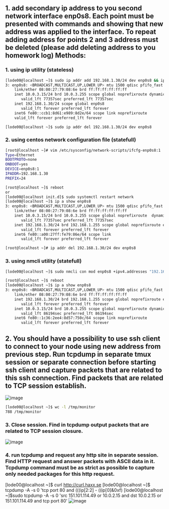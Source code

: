 ## 1. add secondary ip address to you second network interface enp0s8. Each point must be presented with commands and showing that new address was applied to the interface. To repeat adding address for points 2 and 3 address must be deleted (please add deleting address to you homework log) Methods:
  ### 1. using ip utility (stateless)
```bash
[lode00@localhost ~]$ sudo ip addr add 192.168.1.30/24 dev enp0s8 && ip addr show enp0s8
3: enp0s8: <BROADCAST,MULTICAST,UP,LOWER_UP> mtu 1500 qdisc pfifo_fast state UP group defa                                                                                                   ult qlen 1000
    link/ether 08:00:27:79:08:6e brd ff:ff:ff:ff:ff:ff
    inet 10.0.3.15/24 brd 10.0.3.255 scope global noprefixroute dynamic enp0s8
       valid_lft 77357sec preferred_lft 77357sec
    inet 192.168.1.30/24 scope global enp0s8
       valid_lft forever preferred_lft forever
    inet6 fe80::ccb1:8d61:e989:8d2e/64 scope link noprefixroute
    valid_lft forever preferred_lft forever
 ```
 ```bash
[lode00@localhost ~]$ sudo ip addr del 192.168.1.30/24 dev enp0s8
```
### 2. using centos network configuration file (statefull)
```bash
[root@localhost ~]# vim /etc/sysconfig/network-scripts/ifcfg-enp0s8:1
Type=Ethernet
BOOTPROTO=none
ONBOOT=yes
DEVICE=enp0s8:1
IPADDR=192.168.1.30
PREFIX=24
```
```bash
[root@localhost ~]$ reboot
or 
[lode00@localhost init.d]$ sudo systemctl restart network
[lode00@localhost ~]$ ip a show enp0s8
3: enp0s8: <BROADCAST,MULTICAST,UP,LOWER_UP> mtu 1500 qdisc pfifo_fast state UP                                                                                                              group default qlen 1000
    link/ether 08:00:27:79:08:6e brd ff:ff:ff:ff:ff:ff
    inet 10.0.3.15/24 brd 10.0.3.255 scope global noprefixroute  dynamic enp0s8
       valid_lft 77357sec preferred_lft 77357sec
    inet 192.168.1.30/24 brd 192.168.1.255 scope global noprefixroute enp0s8:1
       valid_lft forever preferred_lft forever
    inet6 fe80::a00:27ff:fe79:86e/64 scope link
       valid_lft forever preferred_lft forever

[root@localhost ~]# ip addr del 192.168.1.30/24 dev enp0s8
```

###   3. using nmcli utility (statefull)
```bash
[lode00@localhost ~]$ sudo nmcli con mod enp0s8 +ipv4.addresses "192.168.1.30/24"
```
```bash
[root@localhost ~]$ reboot
[lode00@localhost ~]$ ip a show enp0s8
3: enp0s8: <BROADCAST,MULTICAST,UP,LOWER_UP> mtu 1500 qdisc pfifo_fast state UP group default qlen 1000
    link/ether 08:00:27:79:08:6e brd ff:ff:ff:ff:ff:ff
    inet 192.168.1.30/24 brd 192.168.1.255 scope global noprefixroute enp0s8
       valid_lft forever preferred_lft forever
    inet 10.0.3.15/24 brd 10.0.3.255 scope global noprefixroute dynamic enp0s8
       valid_lft 86194sec preferred_lft 86194sec
    inet6 fe80::1c36:2ee4:8d57:750c/64 scope link noprefixroute
       valid_lft forever preferred_lft forever
```
## 2. You should have a possibility to use ssh client to connect to your node using new address from previous step. Run tcpdump in separate tmux session or separate connection before starting ssh client and capture packets that are related to this ssh connection. Find packets that are related to TCP session establish.
![image](https://user-images.githubusercontent.com/62034233/147776260-50c51dad-355c-42df-9004-ab508066735b.png)

```bash
[lode00@localhost ~]$ wc -l /tmp/monitor
788 /tmp/monitor
```
### 3. Close session. Find in tcpdump output packets that are related to TCP session closure.
![image](https://user-images.githubusercontent.com/62034233/147776292-f1103cc2-3b1f-4cec-aa7f-c36744bc07fa.png)

### 4. run tcpdump and request any http site in separate session. Find HTTP request and answer packets with ASCII data in it. Tcpdump command must be as strict as possible to capture only needed packages for this http request.

[lode00@localhost ~]$ curl http://curl.haxx.se
[lode00@localhost ~]$ tcpdump -A -s 0 'tcp port 80 and (((ip[2:2] - ((ip[0]&0xf)
[lode00@localhost ~]$sudo tcpdump -A -s 0 'src 151.101.114.49 or 10.0.2.15 and dst 10.0.2.15 or 151.101.114.49 and tcp port 80'
![image](https://user-images.githubusercontent.com/62034233/147776361-1a226e45-f35a-4a96-bfc9-acde7fff8312.png)
